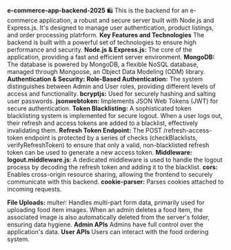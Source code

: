 **e-commerce-app-backend-2025** 🛍️
This is the backend for an e-commerce application, a robust and secure server built with Node.js and Express.js. It's designed to manage user authentication, product listings, and order processing platrform.
**Key Features and Technologies**
The backend is built with a powerful set of technologies to ensure high performance and security.
**Node.js & Express.js:** The core of the application, providing a fast and efficient server environment.
**MongoDB:** The database is powered by MongoDB, a flexible NoSQL database, managed through Mongoose, an Object Data Modeling (ODM) library.
**Authentication & Security:**
**Role-Based Authentication:** The system distinguishes between Admin and User roles, providing different levels of access and functionality.
**bcryptjs:** Used for securely hashing and salting user passwords.
**jsonwebtoken:** Implements JSON Web Tokens (JWT) for secure authentication.
**Token Blacklisting:** A sophisticated token blacklisting system is implemented for secure logout. When a user logs out, their refresh and access tokens are added to a blacklist, effectively invalidating them.
**Refresh Token Endpoint:** The POST /refresh-access-token endpoint is protected by a series of checks (checkBlacklists, verifyRefreshToken) to ensure that only a valid, non-blacklisted refresh token can be used to generate a new access token.
**Middleware:**
**logout.middleware.js**: A dedicated middleware is used to handle the logout process by decoding the refresh token and adding it to the blacklist.
**cors:** Enables cross-origin resource sharing, allowing the frontend to securely communicate with this backend.
**cookie-parser:** Parses cookies attached to incoming requests.

**File Uploads:**
multer: Handles multi-part form data, primarily used for uploading food item images. When an admin deletes a food item, the associated image is also automatically deleted from the server's folder, ensuring data hygiene.
**Admin APIs**
Admins have full control over the application's data.
**User APIs**
Users can interact with the food ordering system.

